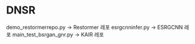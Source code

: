 # DNSR

demo_restormerrepo.py   -> Restormer 레포
esrgcnninfer.py         -> ESRGCNN 레포
main_test_bsrgan_gnr.py -> KAIR 레포
